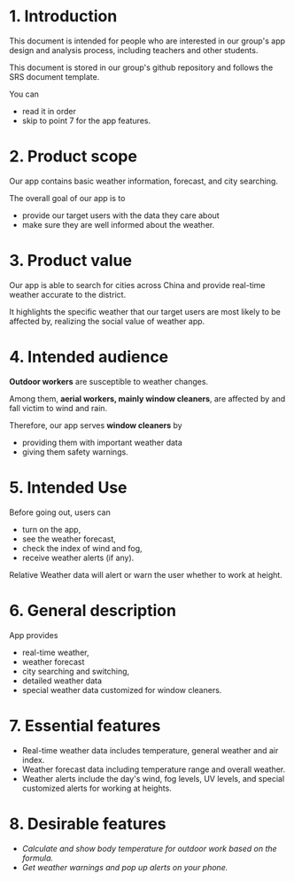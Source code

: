 # 1. Introduction 
This document is intended for people who are interested in our group's app design and analysis process, including teachers and other students.

This document is stored in our group's github repository and follows the SRS document template. 

You can 
  - read it in order  
  - skip to point 7 for the app features.
# 2. Product scope
Our app contains basic weather information, forecast, and city searching.

The overall goal of our app is to 
  - provide our target users with the data they care about 
  - make sure they are well informed about the weather.

# 3. Product value
Our app is able to search for cities across China and provide real-time weather accurate to the district.

It highlights the specific weather that our target users are most likely to be affected by, realizing the social value of weather app.
# 4. Intended audience
**Outdoor workers** are susceptible to weather changes. 

Among them, **aerial workers, mainly window cleaners**, are affected by and fall victim to wind and rain. 

Therefore, our app serves **window cleaners** by
  - providing them with important weather data 
  - giving them safety warnings.
# 5. Intended Use
Before going out, users can 
  - turn on the app, 
  - see the weather forecast, 
  - check the index of wind and fog,  
  - receive weather alerts (if any).

Relative Weather data will alert or warn the user whether to work at height.

# 6. General description
App provides 
  - real-time weather, 
  - weather forecast  
  - city searching and switching, 
  - detailed weather data 
  - special weather data customized for window cleaners. 
# 7. Essential features
- Real-time weather data includes temperature, general weather and air index.
- Weather forecast data including temperature range and overall weather.
- Weather alerts include the day's wind, fog levels, UV levels, and special customized alerts for working at heights.

# 8. Desirable features
- *Calculate and show body temperature for outdoor work based on the formula.*
- *Get weather warnings and pop up alerts on your phone.*
